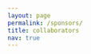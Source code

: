 ```yaml
---
layout: page
permalink: /sponsors/
title: collaborators
nav: true
---
```

<!---
 **Acknowledgements**: We are grateful to the following agencies/institutions for their contributions to our research: AFOSR, Alfred P. Sloan Foundation, Commonwealth of Pennsylvania, DARPA, Facebook, Glaxo-Smith-Kline, IBM, Intel, National Geospatial-Intelligence Agency, National Institutes of Health, National Science Foundation, Office of Naval Research.

 <img src="/assets/img/sponsors.png" width="100%"/>
-->


